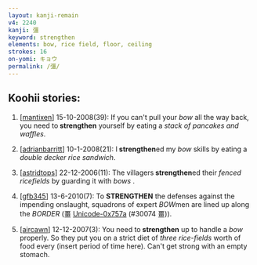 ```yaml
---
layout: kanji-remain
v4: 2240
kanji: 彊
keyword: strengthen
elements: bow, rice field, floor, ceiling
strokes: 16
on-yomi: キョウ
permalink: /彊/
---
```


## Koohii stories: 

1) [<a href="http://kanji.koohii.com/profile/mantixen">mantixen</a>] 15-10-2008(39): If you can&#039;t pull your <em>bow</em> all the way back, you need to<strong> strengthen</strong> yourself by eating a <em>stack of pancakes and waffles</em>.

2) [<a href="http://kanji.koohii.com/profile/adrianbarritt">adrianbarritt</a>] 10-1-2008(21): I<strong> strengthen</strong>ed my <em>bow</em> skills by eating a <em>double decker rice sandwich</em>.

3) [<a href="http://kanji.koohii.com/profile/astridtops">astridtops</a>] 22-12-2006(11): The villagers<strong> strengthen</strong>ed their <em>fenced ricefields</em> by guarding it with <em>bows </em>.

4) [<a href="http://kanji.koohii.com/profile/gfb345">gfb345</a>] 13-6-2010(7): To <strong>STRENGTHEN</strong> the defenses against the impending onslaught, squadrons of expert <em>BOW</em>men are lined up along the <em>BORDER</em> (畺 <a href="http://kanji.koohii.com/study/kanji/30074">Unicode-0x757a</a> (#30074 畺)).

5) [<a href="http://kanji.koohii.com/profile/aircawn">aircawn</a>] 12-12-2007(3): You need to<strong> strengthen</strong> up to handle a <em>bow</em> properly. So they put you on a strict diet of <em>three rice-fields</em> worth of food every (insert period of time here). Can&#039;t get strong with an empty stomach.

